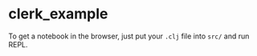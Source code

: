 # clerk_example
To get a notebook in the browser, just put your `.clj` file into `src/` and run REPL.
